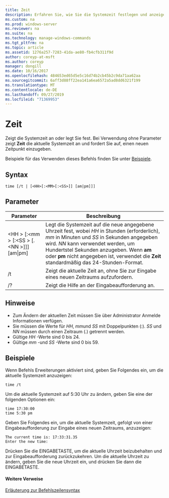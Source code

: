 ```yaml
---
title: Zeit
description: Erfahren Sie, wie Sie die Systemzeit festlegen und anzeigen.
ms.custom: na
ms.prod: windows-server
ms.reviewer: na
ms.suite: na
ms.technology: manage-windows-commands
ms.tgt_pltfrm: na
ms.topic: article
ms.assetid: 1276a257-7283-41da-ae80-fb4cfb311f9d
author: coreyp-at-msft
ms.author: coreyp
manager: dongill
ms.date: 10/16/2017
ms.openlocfilehash: 484653ed65d5e5c16d74b2cb45b2c9da71aa62aa
ms.sourcegitcommit: 6aff3d88ff22ea141a6ea6572a5ad8dd6321f199
ms.translationtype: MT
ms.contentlocale: de-DE
ms.lasthandoff: 09/27/2019
ms.locfileid: "71369953"
---
```

# <a name="time"></a>Zeit



Zeigt die Systemzeit an oder legt Sie fest. Bei Verwendung ohne Parameter zeigt **Zeit** die aktuelle Systemzeit an und fordert Sie auf, einen neuen Zeitpunkt einzugeben.

Beispiele für das Verwenden dieses Befehls finden Sie unter [Beispiele](#BKMK_examples).

## <a name="syntax"></a>Syntax

```
time [/t | [<HH>[:<MM>[:<SS>]] [am|pm]]]
```

## <a name="parameters"></a>Parameter

|Parameter|Beschreibung|
|---------|-----------|
|\<HH > [:\<mm > [:\<SS > [.\<NN >]]] [am\|pm]|Legt die Systemzeit auf die neue angegebene Uhrzeit fest, wobei *HH* in Stunden (erforderlich), *mm* in Minuten und *SS* in Sekunden angegeben wird. *NN* kann verwendet werden, um Hundertstel Sekunden anzugeben. Wenn **am** oder **pm** nicht angegeben ist, verwendet die **Zeit** standardmäßig das 24-Stunden-Format.|
|/t|Zeigt die aktuelle Zeit an, ohne Sie zur Eingabe eines neuen Zeitraums aufzufordern.|
|/?|Zeigt die Hilfe an der Eingabeaufforderung an.|

## <a name="remarks"></a>Hinweise

-   Zum Ändern der aktuellen Zeit müssen Sie über Administrator Anmelde Informationen verfügen.
-   Sie müssen die Werte für *HH*, *mm*und *SS* mit Doppelpunkten (:). *SS* und *NN* müssen durch einen Zeitraum (.) getrennt werden.
-   Gültige *HH* -Werte sind 0 bis 24.
-   Gültige *mm* -und *SS* -Werte sind 0 bis 59.

## <a name="BKMK_examples"></a>Beispiele

Wenn Befehls Erweiterungen aktiviert sind, geben Sie Folgendes ein, um die aktuelle Systemzeit anzuzeigen:
```
time /t
```
Um die aktuelle Systemzeit auf 5:30 Uhr zu ändern, geben Sie eine der folgenden Optionen ein:
```
time 17:30:00
time 5:30 pm
```
Geben Sie Folgendes ein, um die aktuelle Systemzeit, gefolgt von einer Eingabeaufforderung zur Eingabe eines neuen Zeitraums, anzuzeigen:
```
The current time is: 17:33:31.35
Enter the new time:
```
Drücken Sie die EINGABETASTE, um die aktuelle Uhrzeit beizubehalten und zur Eingabeaufforderung zurückzukehren. Um die aktuelle Uhrzeit zu ändern, geben Sie die neue Uhrzeit ein, und drücken Sie dann die EINGABETASTE.

#### <a name="additional-references"></a>Weitere Verweise

[Erläuterung zur Befehlszeilensyntax](command-line-syntax-key.md)